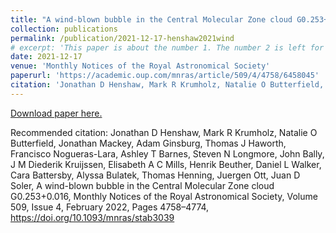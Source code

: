 ```yaml
---
title: "A wind-blown bubble in the Central Molecular Zone cloud G0.253+0.016"
collection: publications
permalink: /publication/2021-12-17-henshaw2021wind
# excerpt: 'This paper is about the number 1. The number 2 is left for future work.'
date: 2021-12-17
venue: 'Monthly Notices of the Royal Astronomical Society'
paperurl: 'https://academic.oup.com/mnras/article/509/4/4758/6458045'
citation: 'Jonathan D Henshaw, Mark R Krumholz, Natalie O Butterfield, Jonathan Mackey, Adam Ginsburg, Thomas J Haworth, Francisco Nogueras-Lara, Ashley T Barnes, Steven N Longmore, John Bally, J M Diederik Kruijssen, Elisabeth A C Mills, Henrik Beuther, Daniel L Walker, Cara Battersby, Alyssa Bulatek, Thomas Henning, Juergen Ott, Juan D Soler, A wind-blown bubble in the Central Molecular Zone cloud G0.253+0.016, Monthly Notices of the Royal Astronomical Society, Volume 509, Issue 4, February 2022, Pages 4758–4774, https://doi.org/10.1093/mnras/stab3039'
---
```


[Download paper here.](https://academic.oup.com/mnras/article/509/4/4758/6458045)

Recommended citation: Jonathan D Henshaw, Mark R Krumholz, Natalie O Butterfield, Jonathan Mackey, Adam Ginsburg, Thomas J Haworth, Francisco Nogueras-Lara, Ashley T Barnes, Steven N Longmore, John Bally, J M Diederik Kruijssen, Elisabeth A C Mills, Henrik Beuther, Daniel L Walker, Cara Battersby, Alyssa Bulatek, Thomas Henning, Juergen Ott, Juan D Soler, A wind-blown bubble in the Central Molecular Zone cloud G0.253+0.016, Monthly Notices of the Royal Astronomical Society, Volume 509, Issue 4, February 2022, Pages 4758–4774, https://doi.org/10.1093/mnras/stab3039